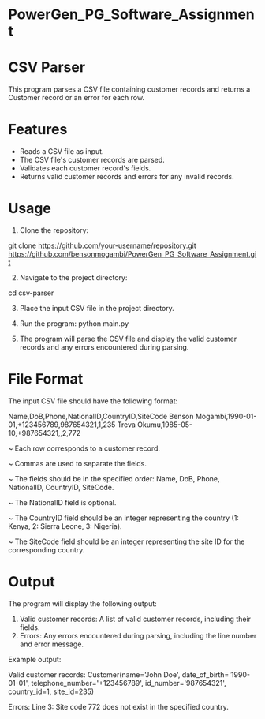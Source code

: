 # PowerGen_PG_Software_Assignment

# CSV Parser
This program parses a CSV file containing customer records and returns a Customer record or an error for each row.

# Features
- Reads a CSV file as input.
- The CSV file's customer records are parsed.
- Validates each customer record's fields.
- Returns valid customer records and errors for any invalid records.

# Usage
1. Clone the repository:

git clone https://github.com/your-username/repository.git
https://github.com/bensonmogambi/PowerGen_PG_Software_Assignment.git

2. Navigate to the project directory:

cd csv-parser

3. Place the input CSV file in the project directory.

4. Run the program:
python main.py

5. The program will parse the CSV file and display the valid customer records and any errors encountered during parsing.

# File Format

The input CSV file should have the following format:

Name,DoB,Phone,NationalID,CountryID,SiteCode
Benson Mogambi,1990-01-01,+123456789,987654321,1,235
Treva Okumu,1985-05-10,+987654321,,2,772

~ Each row corresponds to a customer record.

~ Commas are used to separate the fields.

~ The fields should be in the specified order: Name, DoB, Phone, NationalID, CountryID, SiteCode.

~ The NationalID field is optional.

~ The CountryID field should be an integer representing the country (1: Kenya, 2: Sierra Leone, 3: Nigeria).

~ The SiteCode field should be an integer representing the site ID for the corresponding country.


# Output

The program will display the following output:

1. Valid customer records: A list of valid customer records, including their fields.
2. Errors: Any errors encountered during parsing, including the line number and error message.

Example output:

Valid customer records:
Customer(name='John Doe', date_of_birth='1990-01-01', telephone_number='+123456789', id_number='987654321', country_id=1, site_id=235)

Errors:
Line 3: Site code 772 does not exist in the specified country.


